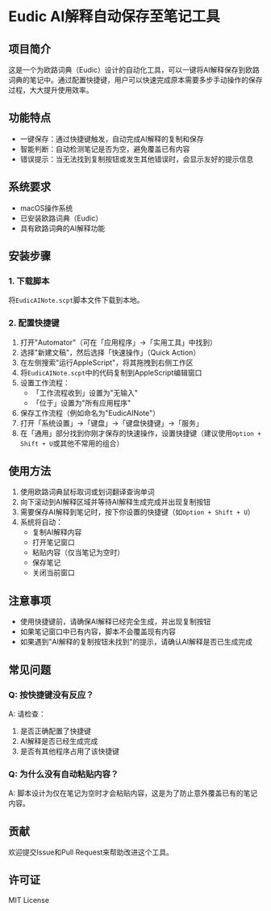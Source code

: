 # Eudic AI解释自动保存至笔记工具

## 项目简介
这是一个为欧路词典（Eudic）设计的自动化工具，可以一键将AI解释保存到欧路词典的笔记中。通过配置快捷键，用户可以快速完成原本需要多步手动操作的保存过程，大大提升使用效率。

## 功能特点
- 一键保存：通过快捷键触发，自动完成AI解释的复制和保存
- 智能判断：自动检测笔记是否为空，避免覆盖已有内容
- 错误提示：当无法找到复制按钮或发生其他错误时，会显示友好的提示信息

## 系统要求
- macOS操作系统
- 已安装欧路词典（Eudic）
- 具有欧路词典的AI解释功能

## 安装步骤

### 1. 下载脚本
将`EudicAINote.scpt`脚本文件下载到本地。

### 2. 配置快捷键
1. 打开"Automator"（可在「应用程序」→「实用工具」中找到）
2. 选择"新建文稿"，然后选择「快速操作」（Quick Action）
3. 在左侧搜索"运行AppleScript"，将其拖拽到右侧工作区
4. 将`EudicAINote.scpt`中的代码复制到AppleScript编辑窗口
5. 设置工作流程：
   - 「工作流程收到」设置为"无输入"
   - 「位于」设置为"所有应用程序"
6. 保存工作流程（例如命名为"EudicAINote"）
7. 打开「系统设置」→「键盘」→「键盘快捷键」→「服务」
8. 在「通用」部分找到你刚才保存的快速操作，设置快捷键（建议使用`Option + Shift + U`或其他不常用的组合）

## 使用方法

1. 使用欧路词典鼠标取词或划词翻译查询单词
2. 向下滚动到AI解释区域并等待AI解释生成完成并出现复制按钮
3. 需要保存AI解释到笔记时，按下你设置的快捷键（如`Option + Shift + U`）
4. 系统将自动：
   - 复制AI解释内容
   - 打开笔记窗口
   - 粘贴内容（仅当笔记为空时）
   - 保存笔记
   - 关闭当前窗口

## 注意事项
- 使用快捷键前，请确保AI解释已经完全生成，并出现复制按钮
- 如果笔记窗口中已有内容，脚本不会覆盖现有内容
- 如果遇到"AI解释的复制按钮未找到"的提示，请确认AI解释是否已生成完成

## 常见问题

### Q: 按快捷键没有反应？
A: 请检查：
1. 是否正确配置了快捷键
2. AI解释是否已经生成完成
3. 是否有其他程序占用了该快捷键

### Q: 为什么没有自动粘贴内容？
A: 脚本设计为仅在笔记为空时才会粘贴内容，这是为了防止意外覆盖已有的笔记内容。

## 贡献
欢迎提交Issue和Pull Request来帮助改进这个工具。

## 许可证
MIT License